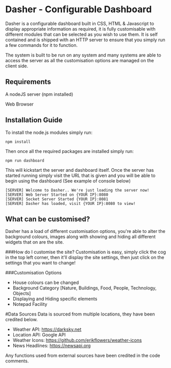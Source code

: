 # Dasher - Configurable Dashboard
Dasher is a configurable dashboard built in CSS, HTML &amp; Javascript to display appropriate information as required, it is fully customisable with different modules that can be selected as you wish to use them. It is self contained and is shipped with an HTTP server to ensure that you simply run a few commands for it to function.

The system is built to be run on any system and many systems are able to access the server as all the customisation options are managed on the client side.

## Requirements
A nodeJS server (npm installed)

Web Browser

## Installation Guide
To install the node.js modules simply run:

```
npm install
```

Then once all the required packages are installed simply run:

```
npm run dashboard
```

This will kickstart the server and dashboard itself. Once the server has started running simply visit the URL that is given and you will be able to begin using the dashboard (See example of console below)

```
[SERVER] Welcome to Dasher.. We're just loading the server now!
[SERVER] Web Server Started on {YOUR IP}:8080
[SERVER] Socket Server Started {YOUR IP}:8081
[SERVER] Dasher has loaded, visit {YOUR IP}:8080 to view!
```

## What can be customised?
Dasher has a load of different customisation options, you're able to alter the background colours, images along with showing and hiding all different widgets that on are the site. 

###How do I customise the site?
Customisation is easy, simply click the cog in the top left corner, then it'll display the site settings, then just click on the settings that you want to change!

###Customisation Options
* House colours can be changed
* Background Category [Nature, Buildings, Food, People, Technology, Objects]
* Displaying and Hiding specific elements
* Notepad Facility

#Data Sources
Data is sourced from multiple locations, they have been credited below.

* Weather API: https://darksky.net
* Location API: Google API
* Weather Icons: https://github.com/erikflowers/weather-icons
* News Headlines: https://newsapi.org

Any functions used from external sources have been credited in the code comments.

